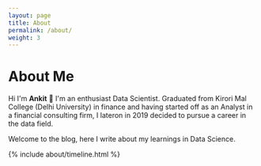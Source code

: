 ```yaml
---
layout: page
title: About
permalink: /about/
weight: 3
---
```


# **About Me**

Hi I'm **Ankit** :wave: I'm an enthusiast Data Scientist. Graduated from Kirori Mal College (Delhi University) in finance and having started off as an Analyst in a financial consulting firm, I lateron in 2019 decided to pursue a career in the data field.

Welcome to the blog, here I write about my learnings in Data Science.

<div class="row">
{% include about/timeline.html %}
</div>
